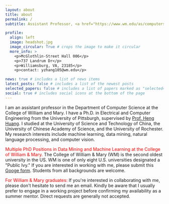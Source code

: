 ```yaml
---
layout: about
title: about
permalink: /
subtitle: Assistant Professor, <a href="https://www.wm.edu/as/computerscience/">Department of Computer Science</a>, <a href="https://www.wm.edu/">the College of William and Mary</a>.

profile:
  align: left
  image: headshot.jpg
  image_circular: True # crops the image to make it circular
  more_info: >
    <p>McGlothlin-Street Hall 006</p>
    <p>737 Landrum Dr</p>
    <p>Williamsburg, VA, 23185</p>
    <p>contact: yzhang105@wm.edu</p>

news: true # includes a list of news items
latest_posts: false # includes a list of the newest posts
selected_papers: false # includes a list of papers marked as "selected={true}"
social: true # includes social icons at the bottom of the page
---
```

I am an assistant professor in the Department of Computer Science at the College of William and Mary. I have a Ph.D. in Electrical and Computer Engineering from the University of Pittsburgh, supervised by <a href="https://www.cs.umd.edu/~heng/">Prof. Heng Huang</a>. I studied at the University of Science and Technology of China, the University of Chinese Academy of Science, and the University of Rochester. My research interests include machine learning, data mining, natural language processing, and computer vision.

<span style="color:red">Multiple PhD Positions in Data Mining and Machine Learning at the College of William & Mary.</span>
The College of William & Mary (WM) is the second oldest university in the US. WM is one of only eight U.S. universities designated a "Public Ivy." 
If you are interested in working with me, please submit this <a href="https://forms.gle/rWF96PhAzJDdPwpD8">Googe form</a>. Students from all backgrounds are welcome.

<span style="color:red">For William & Mary graduates:</span> If you're interested in collaborating with me, please don't hesitate to send me an email. Kindly be aware that I usually prefer to engage in a working project before confirming my availability as a summer mentor. Direct requests are generally not accepted.
